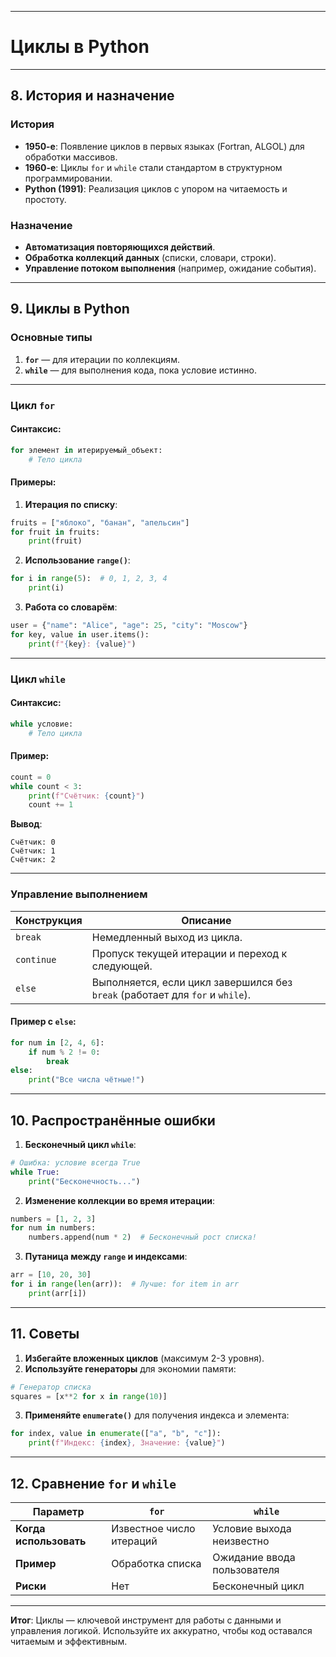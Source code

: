 

---

# Циклы в Python

---

## **8. История и назначение**
### **История**
- **1950-е**: Появление циклов в первых языках (Fortran, ALGOL) для обработки массивов.
- **1960-е**: Циклы `for` и `while` стали стандартом в структурном программировании.
- **Python (1991)**: Реализация циклов с упором на читаемость и простоту.

### **Назначение**
- **Автоматизация повторяющихся действий**.
- **Обработка коллекций данных** (списки, словари, строки).
- **Управление потоком выполнения** (например, ожидание события).

---

## **9. Циклы в Python**
### **Основные типы**
1. **`for`** — для итерации по коллекциям.
2. **`while`** — для выполнения кода, пока условие истинно.

---

### **Цикл `for`**
#### Синтаксис:
```python
for элемент in итерируемый_объект:
    # Тело цикла
```

#### Примеры:
1. **Итерация по списку**:
```python
fruits = ["яблоко", "банан", "апельсин"]
for fruit in fruits:
    print(fruit)
```

2. **Использование `range()`**:
```python
for i in range(5):  # 0, 1, 2, 3, 4
    print(i)
```

3. **Работа со словарём**:
```python
user = {"name": "Alice", "age": 25, "city": "Moscow"}
for key, value in user.items():
    print(f"{key}: {value}")
```

---

### **Цикл `while`**
#### Синтаксис:
```python
while условие:
    # Тело цикла
```

#### Пример:
```python
count = 0
while count < 3:
    print(f"Счётчик: {count}")
    count += 1
```

**Вывод**:
```
Счётчик: 0
Счётчик: 1
Счётчик: 2
```

---

### **Управление выполнением**
| Конструкция | Описание                                                                 |
|-------------|-------------------------------------------------------------------------|
| `break`     | Немедленный выход из цикла.                                             |
| `continue`  | Пропуск текущей итерации и переход к следующей.                         |
| `else`      | Выполняется, если цикл завершился без `break` (работает для `for` и `while`). |

#### Пример с `else`:
```python
for num in [2, 4, 6]:
    if num % 2 != 0:
        break
else:
    print("Все числа чётные!")
```

---

## **10. Распространённые ошибки**
1. **Бесконечный цикл `while`**:
```python
# Ошибка: условие всегда True
while True:
    print("Бесконечность...")
```

2. **Изменение коллекции во время итерации**:
```python
numbers = [1, 2, 3]
for num in numbers:
    numbers.append(num * 2)  # Бесконечный рост списка!
```

3. **Путаница между `range` и индексами**:
```python
arr = [10, 20, 30]
for i in range(len(arr)):  # Лучше: for item in arr
    print(arr[i])
```

---

## **11. Советы**
1. **Избегайте вложенных циклов** (максимум 2-3 уровня).
2. **Используйте генераторы** для экономии памяти:
```python
# Генератор списка
squares = [x**2 for x in range(10)]
```
3. **Применяйте `enumerate()`** для получения индекса и элемента:
```python
for index, value in enumerate(["a", "b", "c"]):
    print(f"Индекс: {index}, Значение: {value}")
```

---

## **12. Сравнение `for` и `while`**
| Параметр         | `for`                          | `while`                      |
|-------------------|--------------------------------|------------------------------|
| **Когда использовать** | Известное число итераций       | Условие выхода неизвестно    |
| **Пример**        | Обработка списка               | Ожидание ввода пользователя |
| **Риски**         | Нет                           | Бесконечный цикл             |

---

**Итог**: Циклы — ключевой инструмент для работы с данными и управления логикой. Используйте их аккуратно, чтобы код оставался читаемым и эффективным.